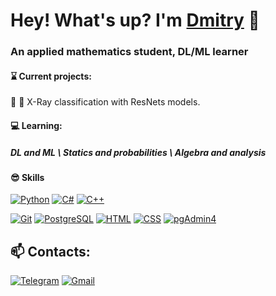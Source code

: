 # Hey! What's up? I'm [Dmitry](https://vk.com/vozdemon99) 🐲
### An applied mathematics student, DL/ML learner
#### ⌛ Current projects:
🍎 🍏 X-Ray classification with ResNets models.
#### 💻 Learning:
##### DL and ML \ Statics and probabilities \ Algebra and analysis
#### 😎 Skills
[![Python](https://img.shields.io/badge/python-3670A0?style=for-the-badge&logo=python&logoColor=ffdd54)](https://www.python.org/)
[![C#](https://img.shields.io/badge/c%23-%23239120.svg?style=for-the-badge&logo=c-sharp&logoColor=white)](https://www.ecma-international.org/wp-content/uploads/ECMA-334_6th_edition_june_2022.pdf)
[![C++](https://img.shields.io/badge/c++-%2300599C.svg?style=for-the-badge&logo=c%2B%2B&logoColor=white)](https://isocpp.org/)

[![Git](https://img.shields.io/badge/Skill-Git-informational?style=flat&logo=Git&logoColor=white&color=6aa6f8)](https://git-scm.com/)
[![PostgreSQL](https://img.shields.io/badge/Skill-PostgreSQL-informational?style=flat&logo=postgresql&logoColor=white&color=6aa6f8)](https://www.postgresql.org/)
[![HTML](https://img.shields.io/badge/Skill-HTML-informational?style=flat&logo=Html5&logoColor=white&color=6aa6f8)](https://html.spec.whatwg.org/multipage/)
[![CSS](https://img.shields.io/badge/Skill-CSS-informational?style=flat&logo=Css3&logoColor=white&color=6aa6f8)](https://www.w3.org/Style/CSS/)
[![pgAdmin4](https://img.shields.io/badge/Skill-pgAdmin4-informational?style=flat&logo=pgAdmin4&logoColor=white&color=6aa6f8)](https://www.pgadmin.org/)

## 📫 Contacts:
[![Telegram](https://img.shields.io/badge/Telegram-informational?style=flat&logo=telegram&logoColor=white&color=blue)](https://t.me/dimitriy_lvov)
[![Gmail](https://img.shields.io/badge/-Mail-D14836?style=flat&logo=gmail&logoColor=white&color=blue)](mailto:voz-demon.ru@mail.ru)


